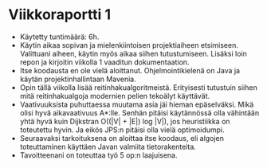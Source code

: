 # Viikkoraportti 1
- Käytetty tuntimäärä: 6h.
- Käytin aikaa sopivan ja mielenkiintoisen projektiaiheen etsimiseen. Valittuani aiheen, käytin myös aikaa siihen tutustumiseen. Lisäksi loin repon ja kirjoitin viikolla 1 vaaditun dokumentaation.
- Itse koodausta en ole vielä aloittanut. Ohjelmointikielenä on Java ja käytän projektinhallintaan Mavenia.
- Opin tällä viikolla lisää reitinhakualgoritmeistä. Erityisesti tutustuin siihen mitä reitinhakualgoja modernien pelien tekoälyt käyttävät.
- Vaativuuksista puhuttaessa muutama asia jäi hieman epäselväksi. Mikä olisi hyvä aikavaativuus A*:lle. Senhän pitäisi käytännössä olla vähintään yhtä hyvä kuin Dijkstran O((|V| + |E|) log |V|), jos heuristiikka on toteutettu hyvin. Ja eikös JPS:n pitäisi olla vielä optimoidumpi.
- Seuraavaksi tarkoituksena on aloittaa itse koodaus, eli algojen toteuttaminen käyttäen Javan valmiita tietorakenteita.
- Tavoitteenani on toteuttaa työ 5 op:n laajuisena.
